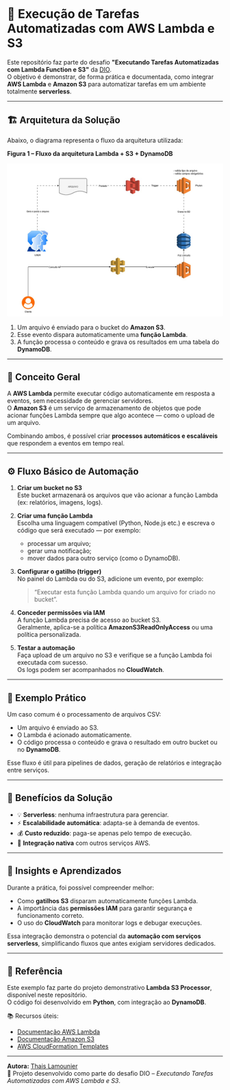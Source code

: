 # 🧩 Execução de Tarefas Automatizadas com AWS Lambda e S3

Este repositório faz parte do desafio **"Executando Tarefas Automatizadas com Lambda Function e S3"** da [DIO](https://www.dio.me/).  
O objetivo é demonstrar, de forma prática e documentada, como integrar **AWS Lambda** e **Amazon S3** para automatizar tarefas em um ambiente totalmente **serverless**.

---

## 🏗️ Arquitetura da Solução

Abaixo, o diagrama representa o fluxo da arquitetura utilizada:

**Figura 1 – Fluxo da arquitetura Lambda + S3 + DynamoDB**

![Arquitetura](images/LambdaeS3.jpg)

1. Um arquivo é enviado para o bucket do **Amazon S3**.  
2. Esse evento dispara automaticamente uma **função Lambda**.  
3. A função processa o conteúdo e grava os resultados em uma tabela do **DynamoDB**.

---

## 🧠 Conceito Geral

A **AWS Lambda** permite executar código automaticamente em resposta a eventos, sem necessidade de gerenciar servidores.  
O **Amazon S3** é um serviço de armazenamento de objetos que pode acionar funções Lambda sempre que algo acontece — como o upload de um arquivo.

Combinando ambos, é possível criar **processos automáticos e escaláveis** que respondem a eventos em tempo real.

---

## ⚙️ Fluxo Básico de Automação

1. **Criar um bucket no S3**  
   Este bucket armazenará os arquivos que vão acionar a função Lambda (ex: relatórios, imagens, logs).

2. **Criar uma função Lambda**  
   Escolha uma linguagem compatível (Python, Node.js etc.) e escreva o código que será executado — por exemplo:  
   - processar um arquivo;  
   - gerar uma notificação;  
   - mover dados para outro serviço (como o DynamoDB).

3. **Configurar o gatilho (trigger)**  
   No painel do Lambda ou do S3, adicione um evento, por exemplo:  
   > “Executar esta função Lambda quando um arquivo for criado no bucket”.

4. **Conceder permissões via IAM**  
   A função Lambda precisa de acesso ao bucket S3.  
   Geralmente, aplica-se a política **AmazonS3ReadOnlyAccess** ou uma política personalizada.

5. **Testar a automação**  
   Faça upload de um arquivo no S3 e verifique se a função Lambda foi executada com sucesso.  
   Os logs podem ser acompanhados no **CloudWatch**.

---

## 🧩 Exemplo Prático

Um caso comum é o processamento de arquivos CSV:  
- Um arquivo é enviado ao S3.  
- O Lambda é acionado automaticamente.  
- O código processa o conteúdo e grava o resultado em outro bucket ou no **DynamoDB**.  

Esse fluxo é útil para pipelines de dados, geração de relatórios e integração entre serviços.

---

## 🔁 Benefícios da Solução

- 💡 **Serverless**: nenhuma infraestrutura para gerenciar.  
- ⚡ **Escalabilidade automática**: adapta-se à demanda de eventos.  
- 💰 **Custo reduzido**: paga-se apenas pelo tempo de execução.  
- 🔗 **Integração nativa** com outros serviços AWS.  

---

## 🧾 Insights e Aprendizados

Durante a prática, foi possível compreender melhor:
- Como **gatilhos S3** disparam automaticamente funções Lambda.  
- A importância das **permissões IAM** para garantir segurança e funcionamento correto.  
- O uso do **CloudWatch** para monitorar logs e debugar execuções.  

Essa integração demonstra o potencial da **automação com serviços serverless**, simplificando fluxos que antes exigiam servidores dedicados.

---

## 📘 Referência

Este exemplo faz parte do projeto demonstrativo **Lambda S3 Processor**, disponível neste repositório.  
O código foi desenvolvido em **Python**, com integração ao **DynamoDB**.

📚 Recursos úteis:
- [Documentação AWS Lambda](https://docs.aws.amazon.com/lambda/)
- [Documentação Amazon S3](https://docs.aws.amazon.com/s3/)
- [AWS CloudFormation Templates](https://docs.aws.amazon.com/AWSCloudFormation/latest/UserGuide/aws-resource-s3-bucket.html)

---

**Autora:** [Thais Lamounier](https://github.com/thais-lamounier)  
📅 Projeto desenvolvido como parte do desafio DIO – *Executando Tarefas Automatizadas com AWS Lambda e S3*.

